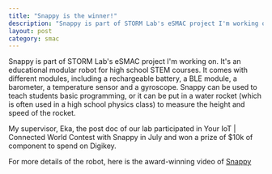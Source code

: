 ```yaml
---
title: "Snappy is the winner!"
description: "Snappy is part of STORM Lab's eSMAC project I'm working on. It's an educational modular robot for high school STEM courses."
layout: post
category: smac
---
```


Snappy is part of STORM Lab's eSMAC project I'm working on. It's an educational modular robot for high school STEM courses. It comes with different modules, including a rechargeable battery, a BLE module, a barometer, a temperature sensor and a gyroscope. Snappy can be used to teach students basic programming, or it can be put in a water rocket (which is often used in a high school physics class) to measure the height and speed of the rocket.

My supervisor, Eka, the post doc of our lab participated in Your IoT | Connected World Contest with Snappy in July and won a prize of $10k of component to spend on Digikey.

For more details of the robot, here is the award-winning video of [Snappy](http://youriotcontest.com/entry/9296391)